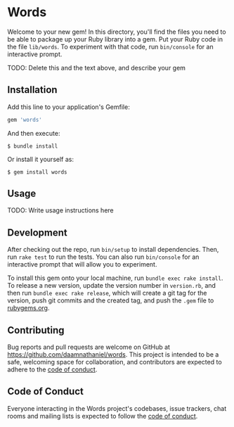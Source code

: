 # Words

Welcome to your new gem! In this directory, you'll find the files you need to be able to package up your Ruby library into a gem. Put your Ruby code in the file `lib/words`. To experiment with that code, run `bin/console` for an interactive prompt.

TODO: Delete this and the text above, and describe your gem

## Installation

Add this line to your application's Gemfile:

```ruby
gem 'words'
```

And then execute:

    $ bundle install

Or install it yourself as:

    $ gem install words

## Usage

TODO: Write usage instructions here

## Development

After checking out the repo, run `bin/setup` to install dependencies. Then, run `rake test` to run the tests. You can also run `bin/console` for an interactive prompt that will allow you to experiment.

To install this gem onto your local machine, run `bundle exec rake install`. To release a new version, update the version number in `version.rb`, and then run `bundle exec rake release`, which will create a git tag for the version, push git commits and the created tag, and push the `.gem` file to [rubygems.org](https://rubygems.org).

## Contributing

Bug reports and pull requests are welcome on GitHub at https://github.com/daamnathaniel/words. This project is intended to be a safe, welcoming space for collaboration, and contributors are expected to adhere to the [code of conduct](https://github.com/daamnathaniel/words/blob/words/CODE_OF_CONDUCT.md).

## Code of Conduct

Everyone interacting in the Words project's codebases, issue trackers, chat rooms and mailing lists is expected to follow the [code of conduct](https://github.com/daamnathaniel/words/blob/words/CODE_OF_CONDUCT.md).
